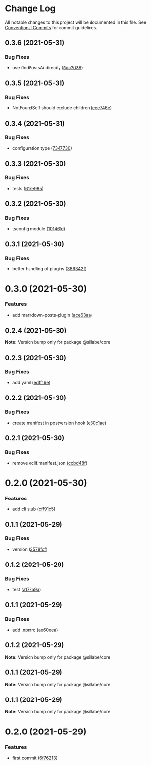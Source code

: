 # Change Log

All notable changes to this project will be documented in this file.
See [Conventional Commits](https://conventionalcommits.org) for commit guidelines.

## 0.3.6 (2021-05-31)


### Bug Fixes

* use findPostsAt directly ([5dc7d38](https://github.com/sillabe/sillabe/commit/5dc7d3835d8626afcba13b8658c31ccee92f1f52))





## 0.3.5 (2021-05-31)


### Bug Fixes

* NotFoundSelf should exclude children ([eee746e](https://github.com/sillabe/sillabe/commit/eee746e2dc237b8a27aa935bda39e4ae42a4e1fb))





## 0.3.4 (2021-05-31)


### Bug Fixes

* configuration type ([7347730](https://github.com/sillabe/sillabe/commit/7347730ea860867ea59714673c0160ea31ed9cd0))





## 0.3.3 (2021-05-30)


### Bug Fixes

* tests ([617e985](https://github.com/sillabe/sillabe/commit/617e985af4c7fc517dc6f05c5986cc829689a12e))





## 0.3.2 (2021-05-30)


### Bug Fixes

* tsconfig module ([10146fd](https://github.com/sillabe/sillabe/commit/10146fd7d498f2b9e4355b76c1f0b9a4a73f6aac))





## 0.3.1 (2021-05-30)


### Bug Fixes

* better handling of plugins ([386342f](https://github.com/sillabe/sillabe/commit/386342f1d31c96fa0c8dc2cf03d3776aefef78d5))





# 0.3.0 (2021-05-30)


### Features

* add markdown-posts-plugin ([ace63aa](https://github.com/sillabe/sillabe/commit/ace63aa47e8f1779e31a9c786072d049663fbef9))





## 0.2.4 (2021-05-30)

**Note:** Version bump only for package @sillabe/core





## 0.2.3 (2021-05-30)


### Bug Fixes

* add yaml ([edff16e](https://github.com/sillabe/sillabe/commit/edff16ea964156df818cd000b160a91f49e40b38))





## 0.2.2 (2021-05-30)


### Bug Fixes

* create manifest in postversion hook ([e80c1ae](https://github.com/sillabe/sillabe/commit/e80c1aeaefbdcd818e80effee78d3ca4554b5e83))





## 0.2.1 (2021-05-30)


### Bug Fixes

* remove oclif.manifest.json ([ccbd48f](https://github.com/sillabe/sillabe/commit/ccbd48f0155aacb1afb8de642cabddab0101bf47))





# 0.2.0 (2021-05-30)


### Features

* add cli stub ([cff91c5](https://github.com/sillabe/sillabe/commit/cff91c54dd2be340bead4c2993bb989aa66e9c7b))





## 0.1.1 (2021-05-29)


### Bug Fixes

* version ([3578fcf](https://github.com/sillabe/sillabe/commit/3578fcfc50f423d6afc404faac42fe53745ab604))





## 0.1.2 (2021-05-29)


### Bug Fixes

* test ([a172a9a](https://github.com/sillabe/sillabe/commit/a172a9a2a9c6426332dfedf827522e93e88d3b88))





## 0.1.1 (2021-05-29)


### Bug Fixes

* add .npmrc ([ae60eea](https://github.com/sillabe/sillabe/commit/ae60eea439749207f7adb2e141cdd0d135ff628e))





## 0.1.2 (2021-05-29)

**Note:** Version bump only for package @sillabe/core





## 0.1.1 (2021-05-29)

**Note:** Version bump only for package @sillabe/core





## 0.1.1 (2021-05-29)

**Note:** Version bump only for package @sillabe/core





# 0.2.0 (2021-05-29)


### Features

* first commit ([6f76213](https://github.com/sillabe/sillabe/commit/6f76213924ea74c0135a6554430b9aed6baf27b7))
